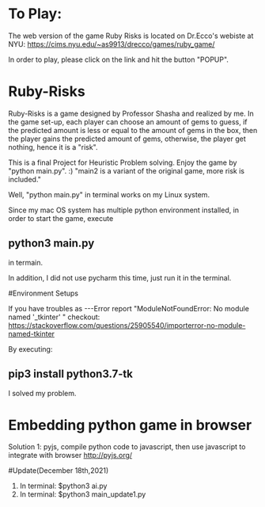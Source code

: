 # To Play:
The web version of the game Ruby Risks is located on Dr.Ecco's webiste at NYU:
https://cims.nyu.edu/~as9913/drecco/games/ruby_game/

In order to play, please click on the link and hit the button "POPUP".

# Ruby-Risks
Ruby-Risks is a game designed by Professor Shasha and realized by me. In the game set-up, each player can choose an amount of gems to guess, if the predicted amount is less or equal to the amount of gems in the box, then the player gains the predicted amount of gems, otherwise, the player get nothing, hence it is a "risk".

This is a final Project for Heuristic Problem solving. Enjoy the game by "python main.py". :)
"main2 is a variant of the original game, more risk is included."


Well, "python main.py" in terminal works on my Linux system.

Since my mac OS system has multiple python environment installed, in order to start the game, execute

## python3 main.py

in termain.

In addition, I did not use pycharm this time, just run it in the terminal.

#Environment Setups

If you have troubles as ---Error report "ModuleNotFoundError: No module named '_tkinter'
"
checkout: https://stackoverflow.com/questions/25905540/importerror-no-module-named-tkinter


By executing:
## pip3 install python3.7-tk

I solved my problem.


# Embedding python game in browser 
Solution 1:  pyjs, 
compile python code to javascript, then use javascript to integrate with browser
http://pyjs.org/


#Update(December 18th,2021)

1. In terminal: $python3 ai.py
2. In terminal: $python3 main_update1.py
